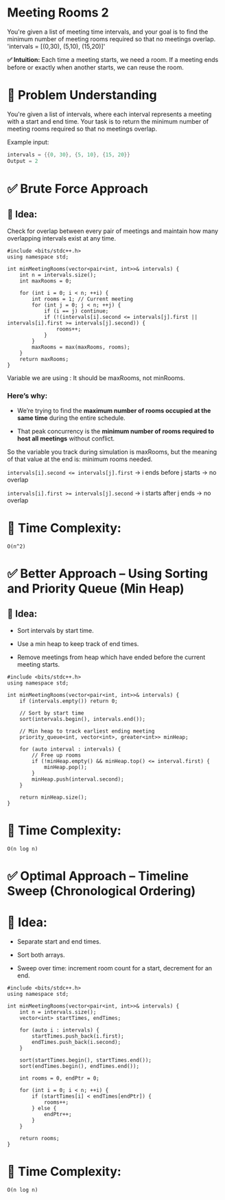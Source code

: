 # Meeting Rooms 2
You're given a list of meeting time intervals, and your goal is to find the minimum number of meeting rooms required so that no meetings overlap.
'intervals = [(0,30), (5,10), (15,20)]'

**✅ Intuition:**
Each time a meeting starts, we need a room. If a meeting ends before or exactly when another starts, we can reuse the room.

# 🧠 Problem Understanding
You're given a list of intervals, where each interval represents a meeting with a start and end time. Your task is to return the minimum number of meeting rooms required so that no meetings overlap.

Example input:
```cpp
intervals = {{0, 30}, {5, 10}, {15, 20}}
Output = 2
```

# ✅ Brute Force Approach
## 🔹 Idea:
Check for overlap between every pair of meetings and maintain how many overlapping intervals exist at any time.
```
#include <bits/stdc++.h>
using namespace std;

int minMeetingRooms(vector<pair<int, int>>& intervals) {
    int n = intervals.size();
    int maxRooms = 0;

    for (int i = 0; i < n; ++i) {
        int rooms = 1; // Current meeting
        for (int j = 0; j < n; ++j) {
            if (i == j) continue;
            if (!(intervals[i].second <= intervals[j].first || intervals[i].first >= intervals[j].second)) {
                rooms++;
            }
        }
        maxRooms = max(maxRooms, rooms);
    }
    return maxRooms;
}
```

Variable we are using : It should be maxRooms, not minRooms.

### Here’s why:

* We’re trying to find the **maximum number of rooms occupied at the same time** during the entire schedule.

* That peak concurrency is the **minimum number of rooms required to host all meetings** without conflict.

So the variable you track during simulation is maxRooms,
but the meaning of that value at the end is: minimum rooms needed.

`intervals[i].second <= intervals[j].first` → i ends before j starts → no overlap

`intervals[i].first >= intervals[j].second` → i starts after j ends → no overlap
# 🔸 Time Complexity: 
`O(n^2)`
# ✅ Better Approach – Using Sorting and Priority Queue (Min Heap)
## 🔹 Idea:
* Sort intervals by start time.

* Use a min heap to keep track of end times.

* Remove meetings from heap which have ended before the current meeting starts.

```
#include <bits/stdc++.h>
using namespace std;

int minMeetingRooms(vector<pair<int, int>>& intervals) {
    if (intervals.empty()) return 0;

    // Sort by start time
    sort(intervals.begin(), intervals.end());

    // Min heap to track earliest ending meeting
    priority_queue<int, vector<int>, greater<int>> minHeap;

    for (auto interval : intervals) {
        // Free up rooms
        if (!minHeap.empty() && minHeap.top() <= interval.first) {
            minHeap.pop();
        }
        minHeap.push(interval.second);
    }

    return minHeap.size();
}
```
# 🔸 Time Complexity: 
`O(n log n)`

# ✅ Optimal Approach – Timeline Sweep (Chronological Ordering)

# 🔹 Idea:
* Separate start and end times.

* Sort both arrays.

* Sweep over time: increment room count for a start, decrement for an end.

```
#include <bits/stdc++.h>
using namespace std;

int minMeetingRooms(vector<pair<int, int>>& intervals) {
    int n = intervals.size();
    vector<int> startTimes, endTimes;

    for (auto i : intervals) {
        startTimes.push_back(i.first);
        endTimes.push_back(i.second);
    }

    sort(startTimes.begin(), startTimes.end());
    sort(endTimes.begin(), endTimes.end());

    int rooms = 0, endPtr = 0;

    for (int i = 0; i < n; ++i) {
        if (startTimes[i] < endTimes[endPtr]) {
            rooms++;
        } else {
            endPtr++;
        }
    }

    return rooms;
}
```
# 🔸 Time Complexity: 
`O(n log n)`
